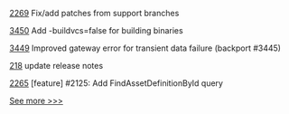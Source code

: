 
[2269](https://github.com/hyperledger/iroha/pull/2269) Fix/add patches from support branches

[3450](https://github.com/hyperledger/fabric/pull/3450) Add -buildvcs=false for building binaries

[3449](https://github.com/hyperledger/fabric/pull/3449) Improved gateway error for transient data failure (backport #3445)

[218](https://github.com/hyperledger-labs/fabric-operations-console/pull/218) update release notes

[2265](https://github.com/hyperledger/iroha/pull/2265) [feature] #2125: Add FindAssetDefinitionById query


[See more >>>](https://start-here.hyperledger.org/pull-requests)
